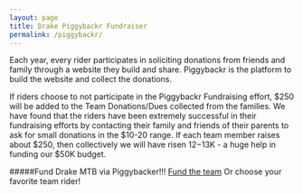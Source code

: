 ```yaml
---
layout: page
title: Drake Piggybackr Fundraiser
permalink: /piggybackr/
---
```


Each year, every rider participates in soliciting donations from friends and family through a website they build and share. Piggybackr is the platform to build the website and collect the donations. 

If riders choose to not participate in the Piggybackr Fundraising effort, $250 will be added to the Team Donations/Dues collected from the families. We have found that the riders have been extremely successful in their fundraising efforts by contacting their family and friends of their parents to ask for small donations in the $10-20 range. If each team member raises about $250, then collectively we will have risen $12-$13K - a huge help in funding our $50K budget.

#####Fund Drake MTB via Piggybacker!!!
[Fund the team](https://www.piggybackr.com/drakemtb/drake-mountain-bike-team-2016-drake-mtb-fundraiser-20018)
Or choose your favorite team rider!